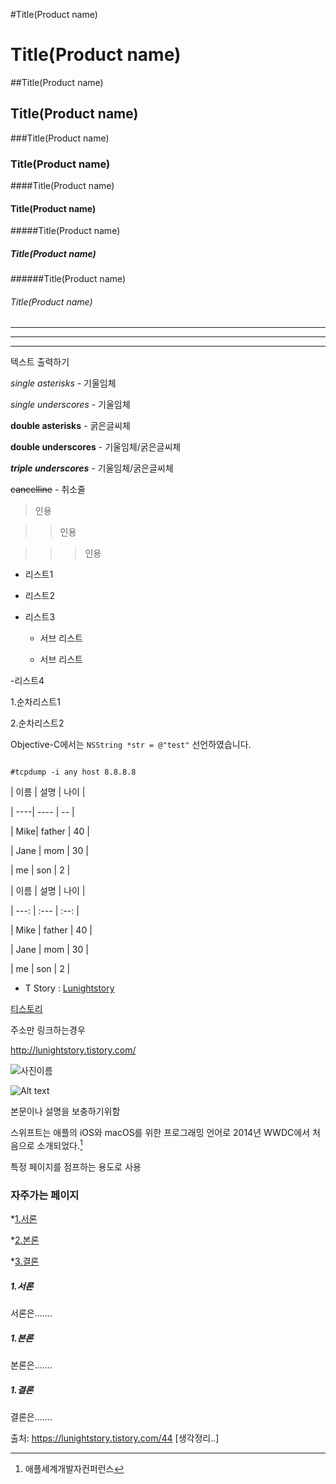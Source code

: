 <!--  #Title  -->

#Title(Product name)

<h1>Title(Product name)</h1>

##Title(Product name)

<h2>Title(Product name)</h2>

###Title(Product name)

<h3>Title(Product name)</h3>

####Title(Product name)

<h4>Title(Product name)</h4>

#####Title(Product name)

<h5>Title(Product name)</h5>

######Title(Product name)

<h6>Title(Product name)</h6>



<!--  #수평선  -->

___

***

---



<!-- #텍스트 출력 -->

<p>텍스트 출력하기</p>



<!--  #텍스트 강조 -->

*single asterisks* - 기울임체

_single underscores_ - 기울임체

**double asterisks** - 굵은글씨체

__double underscores__ - 기울임체/굵은글씨체

***triple underscores*** - 기울임체/굵은글씨체

~~cancelline~~ - 취소줄



<!--  #인용   -->

>인용

>>인용

>>>인용



<!--  #목록   -->

* 리스트1

+ 리스트2

+ 리스트3

  * 서브 리스트

  * 서브 리스트



-리스트4

  1.순차리스트1

  2.순차리스트2

  

<!--  코드블록    -->



Objective-C에서는 `NSString *str = @"test"` 선언하였습니다.



``` 

#tcpdump -i any host 8.8.8.8

```



<!--  테이블   -->

| 이름 | 설명 | 나이 |

| ----| ---- | -- | 

| Mike| father  | 40 |

| Jane  | mom  | 30 |

| me  | son  | 2  |



<!--  테이블 정렬   -->

| 이름   | 설명  | 나이 |

| ---:  | :--- | :--: | 

| Mike  | father  | 40 |

| Jane  | mom  | 30 |

| me  | son  | 2  |



<!--  링크    -->



* T Story : [Lunightstory](http://lunightstory.tistory.com/)



<!--  참고링크   -->



[티스토리][1]

[1]:http://lunightstory.tistory.com/



주소만 링크하는경우



<a href = "http://lunightstory.tistory.com/">http://lunightstory.tistory.com/



<!--  이미지   -->



<!-- ![사진이름](사진경로) -->

![사진이름](https://t1.daumcdn.net/cfile/tistory/99C385385AAF391014)



<!--  타이틀을 포함하는 이미지   -->



![Alt text](http://octodex.github.com/images/stormtroopocat.jpg "The Stormtroopocat")




<!--  각주    -->

본문이나 설명을 보충하기위함



스위프트는 애플의 iOS와 macOS를 위한 프로그래밍 언어로 2014년 WWDC에서 처음으로 소개되었다.[^swift]

[^swift]: 애플세계개발자컨퍼런스




<!-- 네임드 앵커   -->



특정 페이지를 점프하는 용도로 사용



### 자주가는 페이지



  *[1.서론](#chapter-1)



  *[2.본론](#chapter-2)



  *[3.결론](#chapter-3)

  

  ##### 1.서론 <a id="chapter-1"></a>

  서론은.......



  ##### 1.본론 <a id="chapter-2"></a>

  본론은.......



  ##### 1.결론 <a id="chapter-3"></a>

  결론은.......



출처: https://lunightstory.tistory.com/44 [생각정리..]
